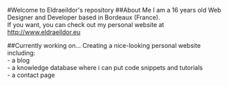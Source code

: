 #Welcome to Eldraeildor's repository
##About Me
I am a 16 years old Web Designer and Developer based in Bordeaux (France).  
If you want, you can check out my personal website at http://www.eldraeildor.eu

##Currently working on...
Creating a nice-looking personal website including:  
    - a blog  
    - a knowledge database where i can put code snippets and tutorials  
    - a contact page
